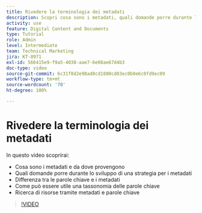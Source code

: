 ```yaml
---
title: Rivedere la terminologia dei metadati
description: Scopri cosa sono i metadati, quali domande porre durante lo sviluppo di una strategia per i metadati e altro ancora in [!UICONTROL Workfront DAM].
activity: use
feature: Digital Content and Documents
type: Tutorial
role: Admin
level: Intermediate
team: Technical Marketing
jira: KT-8971
exl-id: 566415e9-f9a5-4038-aae7-6e08ae67d4b3
doc-type: video
source-git-commit: 6c31f8d2e98ad8cd1880cd03ec0b0e6c0fd9ec09
workflow-type: tm+mt
source-wordcount: '70'
ht-degree: 100%

---
```


# Rivedere la terminologia dei metadati

In questo video scoprirai:

* Cosa sono i metadati e da dove provengono
* Quali domande porre durante lo sviluppo di una strategia per i metadati
* Differenza tra le parole chiave e i metadati
* Come può essere utile una tassonomia delle parole chiave
* Ricerca di risorse tramite metadati e parole chiave

>[!VIDEO](https://video.tv.adobe.com/v/335234/?quality=12&learn=on)
